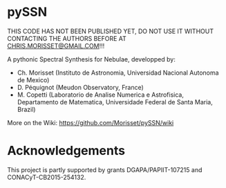 # pySSN

THIS CODE HAS NOT BEEN PUBLISHED YET, DO NOT USE IT WITHOUT CONTACTING
THE AUTHORS BEFORE AT CHRIS.MORISSET@GMAIL.COM!!!

A pythonic Spectral Synthesis for Nebulae, developped by:

* Ch. Morisset (Instituto de Astronomia, Universidad Nacional Autonoma de Mexico)
* D. Péquignot (Meudon Observatory, France)
* M. Copetti (Laboratorio de Analise Numerica e Astrofisica, Departamento de Matematica, Universidade Federal de Santa Maria, Brazil)

More on the Wiki: https://github.com/Morisset/pySSN/wiki

Acknowledgements
================

This project is partly supported by grants DGAPA/PAPIIT-107215 and CONACyT-CB2015-254132.
